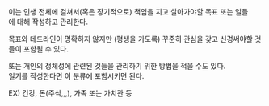 이는 인생 전체에 걸쳐서(혹은 장기적으로) 책임을 지고 살아가야할 목표 또는 일들에 대해 작성하고 관리한다.

목표와 데드라인이 명확하지 않지만 (평생을 가도록) 꾸준히 관심을 갖고 신경써야할 것들이 포함될 수 있다.

또는 개인의 정체성에 관련된 것들을 관리하기 위한 방법을 적을 수도 있다.  
일기를 작성한다면 이 분류에 포함시키면 된다.

EX) 건강, 돈(주식,,,), 가족 또는 가치관 등